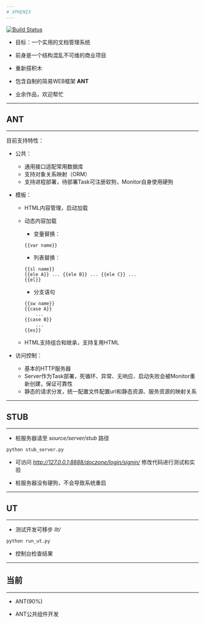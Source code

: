 ```yaml
---
# XPHENIX
---
```

[![Build Status](https://travis-ci.org/ycroft/XPHENIX.svg?branch=master)](https://travis-ci.org/ycroft/XPHENIX)

* 目标：一个实用的文档管理系统

* 前身是一个结构混乱不可维的商业项目

* 重新搭积木

* 包含自制的简易WEB框架 **ANT**

* 业余作品，欢迎帮忙

---
## ANT
---

目前支持特性：

* 公共：

    * 通用接口适配常用数据库
    * 支持对象关系映射（ORM）
    * 支持进程部署，待部署Task可注册软狗，Monitor自身使用硬狗

* 模板：

    * HTML内容管理，启动加载
    * 动态内容加载
        * 变量替换：
        
        ```
        {{var name}}
        ```
        
        * 列表替换：
        
        ```
        {{sl name}}
        {{ele A}} ... {{ele B}} ... {{ele C}} ...
        {{el}}
        ```
        
        * 分支语句
        
        ```
        {{sw name}}
        {{case A}}
            ...
        {{case B}}
            ...
        {{es}}
        ```

    * HTML支持组合和继承，支持复用HTML

* 访问控制：

    * 基本的HTTP服务器
    * Server作为Task部署，死循环、异常、无响应、启动失败会被Monitor重新创建，保证可靠性
    * 静态的请求分发，统一配置文件配置url和静态资源、服务资源的映射关系

---
## STUB
---

* 桩服务器请至 *source/server/stub* 路径

```bash
python stub_server.py
```

* 可访问 *http://127.0.0.1:8888/doczone/login/signin/* 修改代码进行测试和实验

* 桩服务器没有硬狗，不会导致系统重启

---
## UT
---

* 测试开发可移步 *llt/*

```bash
python run_ut.py
```

* 控制台检查结果

---
## 当前
---
* ANT(90%)

* ANT公共组件开发

